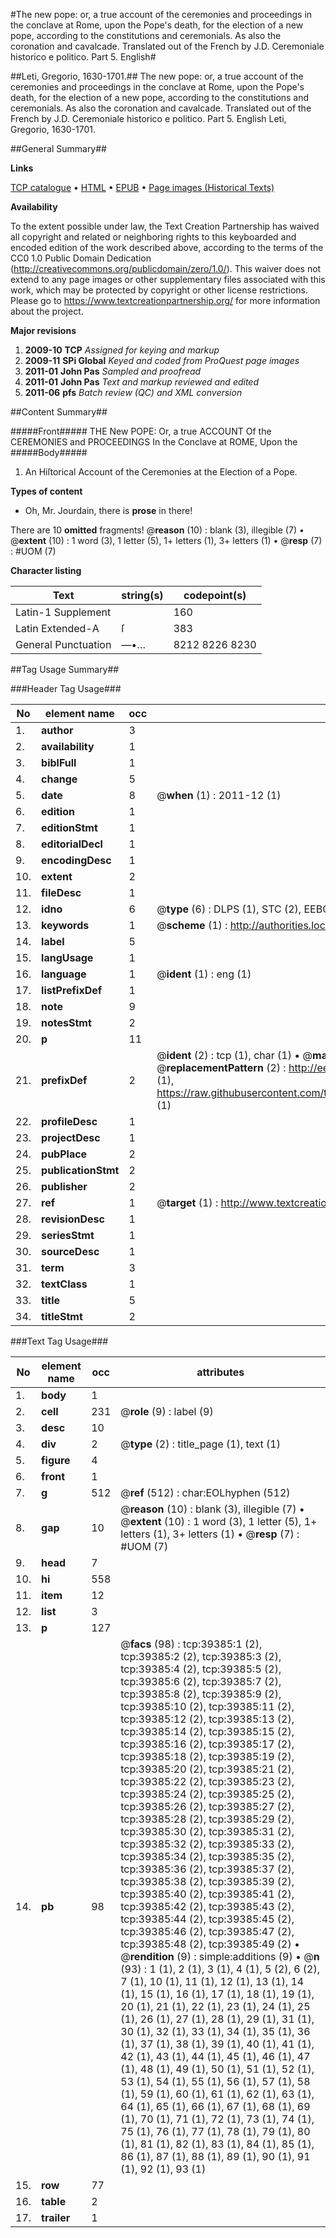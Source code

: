 #The new pope: or, a true account of the ceremonies and proceedings in the conclave at Rome, upon the Pope's death, for the election of a new pope, according to the constitutions and ceremonials. As also the coronation and cavalcade. Translated out of the French by J.D. Ceremoniale historico e politico. Part 5. English#

##Leti, Gregorio, 1630-1701.##
The new pope: or, a true account of the ceremonies and proceedings in the conclave at Rome, upon the Pope's death, for the election of a new pope, according to the constitutions and ceremonials. As also the coronation and cavalcade. Translated out of the French by J.D.
Ceremoniale historico e politico. Part 5. English
Leti, Gregorio, 1630-1701.

##General Summary##

**Links**

[TCP catalogue](http://www.ota.ox.ac.uk/tcp/)  • 
[HTML](http://tei.it.ox.ac.uk/tcp/Texts-HTML/free/A70/A70426.html)  • 
[EPUB](http://tei.it.ox.ac.uk/tcp/Texts-EPUB/free/A70/A70426.epub) • 
[Page images (Historical Texts)](https://historicaltexts.jisc.ac.uk/eebo-99834824e)

**Availability**

To the extent possible under law, the Text Creation Partnership has waived all copyright and related or neighboring rights to this keyboarded and encoded edition of the work described above, according to the terms of the CC0 1.0 Public Domain Dedication (http://creativecommons.org/publicdomain/zero/1.0/). This waiver does not extend to any page images or other supplementary files associated with this work, which may be protected by copyright or other license restrictions. Please go to https://www.textcreationpartnership.org/ for more information about the project.

**Major revisions**

1. __2009-10__ __TCP__ *Assigned for keying and markup*
1. __2009-11__ __SPi Global__ *Keyed and coded from ProQuest page images*
1. __2011-01__ __John Pas__ *Sampled and proofread*
1. __2011-01__ __John Pas__ *Text and markup reviewed and edited*
1. __2011-06__ __pfs__ *Batch review (QC) and XML conversion*

##Content Summary##

#####Front#####
THE New POPE: Or, a true ACCOUNT Of the CEREMONIES and PROCEEDINGS In the Conclave at ROME, Upon the
#####Body#####

1. An Hiſtorical Account of the Ceremonies at the Election of a Pope.

**Types of content**

  * Oh, Mr. Jourdain, there is **prose** in there!

There are 10 **omitted** fragments! 
 @__reason__ (10) : blank (3), illegible (7)  •  @__extent__ (10) : 1 word (3), 1 letter (5), 1+ letters (1), 3+ letters (1)  •  @__resp__ (7) : #UOM (7)

**Character listing**


|Text|string(s)|codepoint(s)|
|---|---|---|
|Latin-1 Supplement| |160|
|Latin Extended-A|ſ|383|
|General Punctuation|—•…|8212 8226 8230|

##Tag Usage Summary##

###Header Tag Usage###

|No|element name|occ|attributes|
|---|---|---|---|
|1.|__author__|3||
|2.|__availability__|1||
|3.|__biblFull__|1||
|4.|__change__|5||
|5.|__date__|8| @__when__ (1) : 2011-12 (1)|
|6.|__edition__|1||
|7.|__editionStmt__|1||
|8.|__editorialDecl__|1||
|9.|__encodingDesc__|1||
|10.|__extent__|2||
|11.|__fileDesc__|1||
|12.|__idno__|6| @__type__ (6) : DLPS (1), STC (2), EEBO-CITATION (1), PROQUEST (1), VID (1)|
|13.|__keywords__|1| @__scheme__ (1) : http://authorities.loc.gov/ (1)|
|14.|__label__|5||
|15.|__langUsage__|1||
|16.|__language__|1| @__ident__ (1) : eng (1)|
|17.|__listPrefixDef__|1||
|18.|__note__|9||
|19.|__notesStmt__|2||
|20.|__p__|11||
|21.|__prefixDef__|2| @__ident__ (2) : tcp (1), char (1)  •  @__matchPattern__ (2) : ([0-9\-]+):([0-9IVX]+) (1), (.+) (1)  •  @__replacementPattern__ (2) : http://eebo.chadwyck.com/downloadtiff?vid=$1&page=$2 (1), https://raw.githubusercontent.com/textcreationpartnership/Texts/master/tcpchars.xml#$1 (1)|
|22.|__profileDesc__|1||
|23.|__projectDesc__|1||
|24.|__pubPlace__|2||
|25.|__publicationStmt__|2||
|26.|__publisher__|2||
|27.|__ref__|1| @__target__ (1) : http://www.textcreationpartnership.org/docs/. (1)|
|28.|__revisionDesc__|1||
|29.|__seriesStmt__|1||
|30.|__sourceDesc__|1||
|31.|__term__|3||
|32.|__textClass__|1||
|33.|__title__|5||
|34.|__titleStmt__|2||


###Text Tag Usage###

|No|element name|occ|attributes|
|---|---|---|---|
|1.|__body__|1||
|2.|__cell__|231| @__role__ (9) : label (9)|
|3.|__desc__|10||
|4.|__div__|2| @__type__ (2) : title_page (1), text (1)|
|5.|__figure__|4||
|6.|__front__|1||
|7.|__g__|512| @__ref__ (512) : char:EOLhyphen (512)|
|8.|__gap__|10| @__reason__ (10) : blank (3), illegible (7)  •  @__extent__ (10) : 1 word (3), 1 letter (5), 1+ letters (1), 3+ letters (1)  •  @__resp__ (7) : #UOM (7)|
|9.|__head__|7||
|10.|__hi__|558||
|11.|__item__|12||
|12.|__list__|3||
|13.|__p__|127||
|14.|__pb__|98| @__facs__ (98) : tcp:39385:1 (2), tcp:39385:2 (2), tcp:39385:3 (2), tcp:39385:4 (2), tcp:39385:5 (2), tcp:39385:6 (2), tcp:39385:7 (2), tcp:39385:8 (2), tcp:39385:9 (2), tcp:39385:10 (2), tcp:39385:11 (2), tcp:39385:12 (2), tcp:39385:13 (2), tcp:39385:14 (2), tcp:39385:15 (2), tcp:39385:16 (2), tcp:39385:17 (2), tcp:39385:18 (2), tcp:39385:19 (2), tcp:39385:20 (2), tcp:39385:21 (2), tcp:39385:22 (2), tcp:39385:23 (2), tcp:39385:24 (2), tcp:39385:25 (2), tcp:39385:26 (2), tcp:39385:27 (2), tcp:39385:28 (2), tcp:39385:29 (2), tcp:39385:30 (2), tcp:39385:31 (2), tcp:39385:32 (2), tcp:39385:33 (2), tcp:39385:34 (2), tcp:39385:35 (2), tcp:39385:36 (2), tcp:39385:37 (2), tcp:39385:38 (2), tcp:39385:39 (2), tcp:39385:40 (2), tcp:39385:41 (2), tcp:39385:42 (2), tcp:39385:43 (2), tcp:39385:44 (2), tcp:39385:45 (2), tcp:39385:46 (2), tcp:39385:47 (2), tcp:39385:48 (2), tcp:39385:49 (2)  •  @__rendition__ (9) : simple:additions (9)  •  @__n__ (93) : 1 (1), 2 (1), 3 (1), 4 (1), 5 (2), 6 (2), 7 (1), 10 (1), 11 (1), 12 (1), 13 (1), 14 (1), 15 (1), 16 (1), 17 (1), 18 (1), 19 (1), 20 (1), 21 (1), 22 (1), 23 (1), 24 (1), 25 (1), 26 (1), 27 (1), 28 (1), 29 (1), 31 (1), 30 (1), 32 (1), 33 (1), 34 (1), 35 (1), 36 (1), 37 (1), 38 (1), 39 (1), 40 (1), 41 (1), 42 (1), 43 (1), 44 (1), 45 (1), 46 (1), 47 (1), 48 (1), 49 (1), 50 (1), 51 (1), 52 (1), 53 (1), 54 (1), 55 (1), 56 (1), 57 (1), 58 (1), 59 (1), 60 (1), 61 (1), 62 (1), 63 (1), 64 (1), 65 (1), 66 (1), 67 (1), 68 (1), 69 (1), 70 (1), 71 (1), 72 (1), 73 (1), 74 (1), 75 (1), 76 (1), 77 (1), 78 (1), 79 (1), 80 (1), 81 (1), 82 (1), 83 (1), 84 (1), 85 (1), 86 (1), 87 (1), 88 (1), 89 (1), 90 (1), 91 (1), 92 (1), 93 (1)|
|15.|__row__|77||
|16.|__table__|2||
|17.|__trailer__|1||
